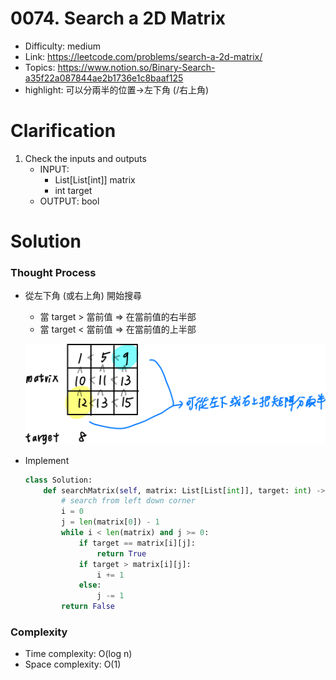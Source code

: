 # 0074. Search a 2D Matrix

* Difficulty: medium
* Link: https://leetcode.com/problems/search-a-2d-matrix/
* Topics: https://www.notion.so/Binary-Search-a35f22a087844ae2b1736e1c8baaf125
* highlight: 可以分兩半的位置→左下角 (/右上角)

# Clarification

1. Check the inputs and outputs
    - INPUT:
        - List[List[int]] matrix
        - int target
    - OUTPUT: bool

# Solution

### Thought Process

- 從左下角 (或右上角) 開始搜尋
    - 當 target > 當前值 ⇒ 在當前值的右半部
    - 當 target < 當前值 ⇒ 在當前值的上半部
    
    ![Untitled](./Untitled.png)
    
- Implement
    
    ```python
    class Solution:
        def searchMatrix(self, matrix: List[List[int]], target: int) -> bool:
            # search from left down corner
            i = 0
            j = len(matrix[0]) - 1
            while i < len(matrix) and j >= 0:
                if target == matrix[i][j]:
                    return True
                if target > matrix[i][j]:
                    i += 1
                else:
                    j -= 1
            return False
    ```
    

### Complexity

- Time complexity: O(log n)
- Space complexity: O(1)